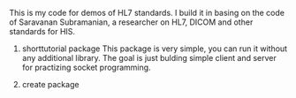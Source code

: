 This is my code for demos of HL7 standards. I build it in basing on the code of Saravanan Subramanian, a researcher on HL7, DICOM and other standards for HIS.


1. shorttutorial package
This package is very simple, you can run it without any additional library. 
The goal is just bulding simple client and server for practizing socket programming.

2. create package

